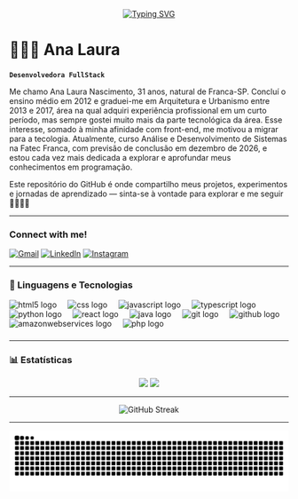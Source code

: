 <div align="center">
  <a href="https://git.io/typing-svg">
    <img src="https://readme-typing-svg.demolab.com?font=Fira+Code&weight=500&size=22&pause=1000&color=FF00F6&center=true&vCenter=true&random=false&width=524&lines=%E2%8A%B9+Welcome+to+my+profile!+%CB%99%E1%B5%95%CB%99+%E2%8A%B9+" alt="Typing SVG">
  </a>
</div>

# 👩🏻‍💻 Ana Laura

**`Desenvolvedora FullStack`**

Me chamo Ana Laura Nascimento, 31 anos, natural de Franca-SP. Concluí o ensino médio em 2012 e graduei-me em Arquitetura e Urbanismo entre 2013 e 2017, área na qual adquiri experiência profissional em um curto período, mas sempre gostei muito mais da parte tecnológica da área. Esse interesse, somado à minha afinidade com front-end, me motivou a migrar para a tecologia. Atualmente, curso Análise e Desenvolvimento de Sistemas na Fatec Franca, com previsão de conclusão em dezembro de 2026, e estou cada vez mais dedicada a explorar e aprofundar meus conhecimentos em programação.

Este repositório do GitHub é onde compartilho meus projetos, experimentos e jornadas de aprendizado — sinta-se à vontade para explorar e me seguir 🚀👩🏻‍💻

---

<h3 align="left">Connect with me!</h3>

[![Gmail](https://img.shields.io/badge/Gmail-000?style=for-the-badge&logo=gmail&logoColor=FF00F6&color:FFF)](mailto:nina.2seok@gmail.com)
[![LinkedIn](https://img.shields.io/badge/-LinkedIn-000?style=for-the-badge&logo=linkedin&logoColor=FF00F6&color:FFF)](https://www.linkedin.com/in/ana-laura-nascimento-silva-203280195/)
[![Instagram](https://img.shields.io/badge/-Instagram-000?style=for-the-badge&logo=instagram&logoColor=FF00F6&color:FFF)](https://www.instagram.com/analaura__c/)

---

### 🤖 Linguagens e Tecnologias

<div align="left">
  <img src="https://skillicons.dev/icons?i=html" height="40" alt="html5 logo"  />
  <img width="12" />
  <img src="https://cdn.simpleicons.org/css/1572B6" height="40" alt="css logo"  />
  <img width="12" />
  <img src="https://cdn.jsdelivr.net/gh/devicons/devicon/icons/javascript/javascript-original.svg" height="40" alt="javascript logo"  />
  <img width="12" />
  <img src="https://cdn.jsdelivr.net/gh/devicons/devicon/icons/typescript/typescript-original.svg" height="40" alt="typescript logo"  />
  <img width="12" />
  <img src="https://cdn.jsdelivr.net/gh/devicons/devicon/icons/python/python-original.svg" height="40" alt="python logo"  />
  <img width="12" />
  <img src="https://cdn.jsdelivr.net/gh/devicons/devicon/icons/react/react-original.svg" height="40" alt="react logo"  />
  <img width="12" />
  <img src="https://cdn.jsdelivr.net/gh/devicons/devicon/icons/java/java-original.svg" height="40" alt="java logo"  />
  <img width="12" />
  <img src="https://cdn.jsdelivr.net/gh/devicons/devicon/icons/git/git-original.svg" height="40" alt="git logo"  />
  <img width="12" />
  <img src="https://skillicons.dev/icons?i=github" height="40" alt="github logo"  />
  <img width="12" />
  <img src="https://skillicons.dev/icons?i=aws" height="40" alt="amazonwebservices logo"  />
  <img width="12" />
  <img src="https://skillicons.dev/icons?i=php" height="40" alt="php logo"  />
</div>

###
---

### 📊 Estatísticas


<div align="center">
  <img src="https://github-readme-stats-custom-five.vercel.app/api?username=AnaLaura-2&show_icons=true&theme=radical&hide_border=true" height="200"/>
  <img src="https://github-readme-stats-custom-five.vercel.app/api/top-langs/?username=AnaLaura-2&show_icons=true&theme=radical&layout=compact&hide_border=true" height="205"/>
</div>

---

<div align="center">

![GitHub Streak](https://github-readme-streak-stats.herokuapp.com/?user=AnaLaura-2&theme=dark&hide_border=true)

---

<picture>
  <source media="(prefers-color-scheme: dark)" srcset="https://raw.githubusercontent.com/AnaLaura-2/AnaLaura-2/output/github-contribution-grid-snake-dark.svg">
  <source media="(prefers-color-scheme: light)" srcset="https://raw.githubusercontent.com/AnaLaura-2/AnaLaura-2/output/github-contribution-grid-snake.svg">
  <img alt="github contribution grid snake animation" src="https://raw.githubusercontent.com/AnaLaura-2/AnaLaura-2/output/github-contribution-grid-snake.svg">
</picture>

